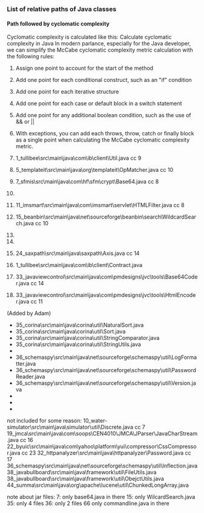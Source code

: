 ### List of relative paths of Java classes
#### Path followed by cyclomatic complexity
Cyclomatic complexity is calculated like this:
Calculate cyclomatic complexity in Java
In modern parlance, especially for the Java developer, we can simplify the McCabe cyclomatic complexity metric calculation with the following rules:

1. Assign one point to account for the start of the method
2. Add one point for each conditional construct, such as an "if" condition
3. Add one point for each iterative structure
4. Add one point for each case or default block in a switch statement
5. Add one point for any additional boolean condition, such as the use of && or ||
6. With exceptions, you can add each throws, throw, catch or finally block as a single point when calculating the McCabe cyclomatic complexity metric.


1. 1_tullibee\src\main\java\com\ib\client\Util.java cc 9
2. 5_templateit\src\main\java\org\templateit\OpMatcher.java cc 10
3. 7_sfmis\src\main\java\com\hf\sfm\crypt\Base64.java cc 8
4.  
5. 11_imsmart\src\main\java\com\imsmart\servlet\HTMLFilter.java cc 8
6. 15_beanbin\src\main\java\net\sourceforge\beanbin\search\WildcardSearch.java cc 10
7. 
8. 
9. 24_saxpath\src\main\java\saxpath\Axis.java cc 14
10. 1_tullibee\src\main\java\com\ib\client\Contract.java
11. 33_javaviewcontrol\src\main\java\com\pmdesigns\jvc\tools\Base64Coder.java cc 14
12. 33_javaviewcontrol\src\main\java\com\pmdesigns\jvc\tools\HtmlEncoder.java cc 11

(Added by Adam)
-	35_corina\src\main\java\corina\util\NaturalSort.java
-	35_corina\src\main\java\corina\util\Sort.java
-	35_corina\src\main\java\corina\util\StringComparator.java
-	35_corina\src\main\java\corina\util\StringUtils.java
-	
-	36_schemaspy\src\main\java\net\sourceforge\schemaspy\util\LogFormatter.java
-	36_schemaspy\src\main\java\net\sourceforge\schemaspy\util\PasswordReader.java
-	36_schemaspy\src\main\java\net\sourceforge\schemaspy\util\Version.java
-	
-	
-	

not included for some reason:
10_water-simulator\src\main\java\simulator\util\Discrete.java cc 7
19_jmca\src\main\java\com\soops\CEN4010\JMCA\JParser\JavaCharStream.java cc 16
22_byuic\src\main\java\com\yahoo\platform\yui\compressor\CssCompressor.java cc 23
32_httpanalyzer\src\main\java\httpanalyzer\Password.java cc 17
36_schemaspy\src\main\java\net\sourceforge\schemaspy\util\Inflection.java
38_javabullboard\src\main\java\framework\util\FileUtils.java
38_javabullboard\src\main\java\framework\util\ObejctUtils.java
44_summa\src\main\java\org\apache\lucene\util\ChunkedLongArray.java


note about jar files:
7: only base64.java in there
15: only WilcardSearch.java
35: only 4 files
36: only 2 files
66 only commandline.java in there